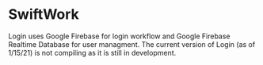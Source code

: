 # SwiftWork
Login uses Google Firebase for login workflow and Google Firebase Realtime Database for user managment.
The current version of Login (as of 1/15/21) is not compiling as it is still in development.
